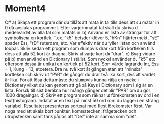 # Moment4
C#
a) Skapa ett program där du tillåts att mata in tal tills dess att du matar in 0 då avslutas
programmet. Efter varje inmatat tal skall du skriva ut medelvärdet av alla tal som matats in.
b) Använd en lista av strängar för att symbolisera en kortlek. T.ex. &quot;k5&quot; betyder klöver 5, &quot;hKn&quot;
hjärterknekt, &quot;sE&quot; spader Ess, &quot;rD&quot; ruterdam, etc. Var effektiv när du fyller listan och använd
loopar. Skriv sedan ett program som slumpvis drar kort från kortleken tills dess att alla 52
kort är dragna. Skriv ut varje kort du &quot;drar&quot;.
c) Bygg vidare på b) men använd en Dictionary i stället. Som nyckel använder du ”k5” etc
eftersom dessa är unika i en kortlek på 52 kort. Som värde lagrar du int, Ess = 1, Kung = 13,
etcetera. Dra nu två kort åt gången utan att &quot;minska&quot; kortleken och skriv ut &quot;PAR&quot; de gånger
du drar två lika kort, dvs att värdet är lika. För att lösa detta måste du slumpvis kunna välja
en nyckel i Dictionary vilket du kan genom att gå på Keys i Dictionary som i sig är en lista.
Försök till sist beräkna hur många gånger det blir &quot;PAR&quot; om du gör 1000 dragningar.
d) Skriv ett program som räknar ut förekomsten av ord i en text(histogram). Indatat är en text
på minst 50 ord som du lägger i en sträng variabel. Resultatet presenteras sorterat med flest
förekomster först. Var noga med att skala bort punkter, kommatecken, frågetecken och
utropstecken samt tänk på/lös att &quot;Det&quot; inte är samma som &quot;det&quot;.
